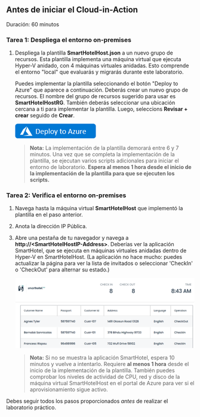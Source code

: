 ## Antes de iniciar el Cloud-in-Action

Duración: 60 minutos

### Tarea 1: Despliega el entorno on-premises

1. Despliega la plantilla **SmartHotelHost.json** a un nuevo grupo de recursos. Esta plantilla implementa una máquina virtual que ejecuta Hyper-V anidado, con 4 máquinas virtuales anidadas. Esto comprende el entorno "local" que evaluarás y migrarás durante este laboratorio.

    Puedes implementar la plantilla seleccionando el botón "Deploy to Azure" que aparece a continuación. Deberás crear un nuevo grupo de recursos. El nombre del grupo de recursos sugerido para usar es **SmartHotelHostRG**. También deberás seleccionar una ubicación cercana a ti para implementar la plantilla. Luego, seleccions **Revisar + crear** seguido de **Crear**.
    
    <a href="https://portal.azure.com/#create/Microsoft.Template/uri/https%3A%2F%2Fstoragetino.blob.core.windows.net%2Fsmarthotel%2FSmartHotelHost.json" target="_blank">![Button to deploy the SmartHotelHost template to Azure.](deploy-to-azure.png "Despliega la plantilla SmartHotelHost a Azure")</a>

    > **Nota:** La implementación de la plantilla demorará entre 6 y 7 minutos. Una vez que se completa la implementación de la plantilla, se ejecutan varios scripts adicionales para iniciar el entorno de laboratorio. **Espera al menos 1 hora desde el inicio de la implementación de la plantilla para que se ejecuten los scripts.**

### Tarea 2: Verifica el entorno on-premises

1. Navega hasta la máquina virtual **SmartHotelHost** que implementó la plantilla en el paso anterior.

2. Anota la dirección IP Pública.

3. Abre una pestaña de tu navegador y navega a **http://\<SmartHotelHostIP-Address\>**. Deberías ver la aplicación SmartHotel, que se ejecuta en máquinas virtuales anidadas dentro de Hyper-V en SmartHotelHost. (La aplicación no hace mucho: puedes actualizar la página para ver la lista de invitados o seleccionar 'CheckIn' o 'CheckOut' para alternar su estado.)

    ![Browser screenshot showing the SmartHotel application.](smarthotel.png)

    > **Nota:** Si no se muestra la aplicación SmartHotel, espera 10 minutos y vuelve a intentarlo. Requiere **al menos 1 hora** desde el inicio de la implementación de la plantilla. También puedes comprobar los niveles de actividad de CPU, red y disco de la máquina virtual SmartHotelHost en el portal de Azure para ver si el aprovisionamiento sigue activo.

Debes seguir todos los pasos proporcionados *antes* de realizar el laboratorio práctico.
